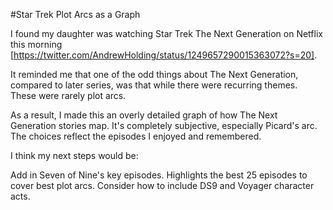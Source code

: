 #Star Trek Plot Arcs as a Graph

I found my daughter was watching Star Trek The Next Generation on Netflix this morning [https://twitter.com/AndrewHolding/status/1249657290015363072?s=20]. 

It reminded me that one of the odd things about The Next Generation, compared to later series, was that while there were recurring themes. These were rarely plot arcs. 

As a result, I made this an overly detailed graph of how The Next Generation stories map. It's completely subjective, especially Picard's arc. The choices reflect the episodes I enjoyed and remembered. 

I think my next steps would be:

Add in Seven of Nine's key episodes.
Highlights the best 25 episodes to cover best plot arcs.
Consider how to include DS9 and Voyager character acts.
